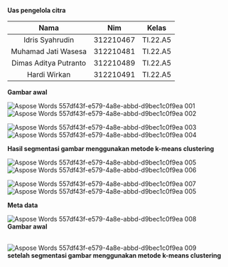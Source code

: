 ﻿**Uas pengelola citra**

|Nama|Nim|Kelas|
| :-: | :-: | :-: |
|Idris Syahrudin|312210467|TI.22.A5|
|Muhamad Jati Wasesa|312210481|TI.22.A5|
|Dimas Aditya Putranto|312210489|TI.22.A5|
|Hardi Wirkan|312210491|TI.22.A5|

**Gambar awal**

![Aspose Words 557df43f-e579-4a8e-abbd-d9bec1c0f9ea 001](https://github.com/Muhjat7/k-means/assets/129918243/218d9fd2-1b14-4cbd-8312-f33ab1074c34)![Aspose Words 557df43f-e579-4a8e-abbd-d9bec1c0f9ea 002](https://github.com/Muhjat7/k-means/assets/129918243/267662c9-6524-4e9b-a0b9-df51bafeadcd)

![Aspose Words 557df43f-e579-4a8e-abbd-d9bec1c0f9ea 003](https://github.com/Muhjat7/k-means/assets/129918243/bf2178b9-5a3f-4a1b-8ce3-9ebf8a1bfb5a)![Aspose Words 557df43f-e579-4a8e-abbd-d9bec1c0f9ea 004](https://github.com/Muhjat7/k-means/assets/129918243/224b30c3-a762-44f8-b345-f6dcb300b134)









**Hasil segmentasi gambar menggunakan metode k-means clustering**

![Aspose Words 557df43f-e579-4a8e-abbd-d9bec1c0f9ea 005](https://github.com/Muhjat7/k-means/assets/129918243/15116b5b-9b7e-4bee-995d-32d7341c5a86)![Aspose Words 557df43f-e579-4a8e-abbd-d9bec1c0f9ea 006](https://github.com/Muhjat7/k-means/assets/129918243/4ed03568-20c8-4289-bc3d-c005755a86f0)

![Aspose Words 557df43f-e579-4a8e-abbd-d9bec1c0f9ea 007](https://github.com/Muhjat7/k-means/assets/129918243/bb7e3919-2a3f-4fa5-9898-f041da3af26c)![Aspose Words 557df43f-e579-4a8e-abbd-d9bec1c0f9ea 005](https://github.com/Muhjat7/k-means/assets/129918243/d7db9766-6d07-40b1-9543-62590cb2a7a3)










**Meta data**

![Aspose Words 557df43f-e579-4a8e-abbd-d9bec1c0f9ea 008](https://github.com/Muhjat7/k-means/assets/129918243/121b3dfa-3308-4d73-a28c-b7228f8d7986) <br>
<b>	Gambar awal</b> <br> <br>


![Aspose Words 557df43f-e579-4a8e-abbd-d9bec1c0f9ea 009](https://github.com/Muhjat7/k-means/assets/129918243/a78b628e-f42a-4c0e-9e90-984c61472f28) <br>
<b> setelah segmentasi gambar menggunakan metode k-means clustering </b>

